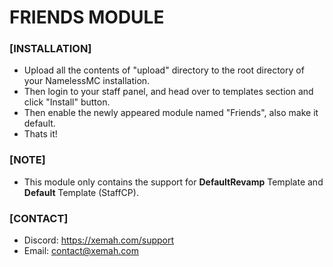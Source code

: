 # FRIENDS MODULE

### [INSTALLATION]
- Upload all the contents of "upload" directory to the root directory of your NamelessMC installation.
- Then login to your staff panel, and head over to templates section and click "Install" button.
- Then enable the newly appeared module named "Friends", also make it default.
- Thats it!

### [NOTE]
- This module only contains the support for **DefaultRevamp** Template and **Default** Template (StaffCP).

### [CONTACT]
- Discord: https://xemah.com/support
- Email: contact@xemah.com
